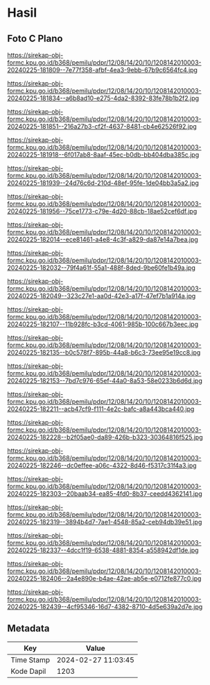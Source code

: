 # Hasil

## Foto C Plano

https://sirekap-obj-formc.kpu.go.id/b368/pemilu/pdpr/12/08/14/20/10/1208142010003-20240225-181809--7e77f358-afbf-4ea3-9ebb-67b9c6564fc4.jpg

https://sirekap-obj-formc.kpu.go.id/b368/pemilu/pdpr/12/08/14/20/10/1208142010003-20240225-181834--a6b8ad10-e275-4da2-8392-83fe78b1b2f2.jpg

https://sirekap-obj-formc.kpu.go.id/b368/pemilu/pdpr/12/08/14/20/10/1208142010003-20240225-181851--216a27b3-cf2f-4637-8481-cb4e62526f92.jpg

https://sirekap-obj-formc.kpu.go.id/b368/pemilu/pdpr/12/08/14/20/10/1208142010003-20240225-181918--6f017ab8-8aaf-45ec-b0db-bb404dba385c.jpg

https://sirekap-obj-formc.kpu.go.id/b368/pemilu/pdpr/12/08/14/20/10/1208142010003-20240225-181939--24d76c6d-210d-48ef-95fe-1de04bb3a5a2.jpg

https://sirekap-obj-formc.kpu.go.id/b368/pemilu/pdpr/12/08/14/20/10/1208142010003-20240225-181956--75ce1773-c79e-4d20-88cb-18ae52cef6df.jpg

https://sirekap-obj-formc.kpu.go.id/b368/pemilu/pdpr/12/08/14/20/10/1208142010003-20240225-182014--ece81461-a4e8-4c3f-a829-da87e14a7bea.jpg

https://sirekap-obj-formc.kpu.go.id/b368/pemilu/pdpr/12/08/14/20/10/1208142010003-20240225-182032--79f4a61f-55a1-488f-8ded-9be60fe1b49a.jpg

https://sirekap-obj-formc.kpu.go.id/b368/pemilu/pdpr/12/08/14/20/10/1208142010003-20240225-182049--323c27e1-aa0d-42e3-a17f-47ef7b1a914a.jpg

https://sirekap-obj-formc.kpu.go.id/b368/pemilu/pdpr/12/08/14/20/10/1208142010003-20240225-182107--11b928fc-b3cd-4061-985b-100c667b3eec.jpg

https://sirekap-obj-formc.kpu.go.id/b368/pemilu/pdpr/12/08/14/20/10/1208142010003-20240225-182135--b0c578f7-895b-44a8-b6c3-73ee95e19cc8.jpg

https://sirekap-obj-formc.kpu.go.id/b368/pemilu/pdpr/12/08/14/20/10/1208142010003-20240225-182153--7bd7c976-65ef-44a0-8a53-58e0233b6d6d.jpg

https://sirekap-obj-formc.kpu.go.id/b368/pemilu/pdpr/12/08/14/20/10/1208142010003-20240225-182211--acb47cf9-f111-4e2c-bafc-a8a443bca440.jpg

https://sirekap-obj-formc.kpu.go.id/b368/pemilu/pdpr/12/08/14/20/10/1208142010003-20240225-182228--b2f05ae0-da89-426b-b323-30364816f525.jpg

https://sirekap-obj-formc.kpu.go.id/b368/pemilu/pdpr/12/08/14/20/10/1208142010003-20240225-182246--dc0effee-a06c-4322-8d46-f5317c31f4a3.jpg

https://sirekap-obj-formc.kpu.go.id/b368/pemilu/pdpr/12/08/14/20/10/1208142010003-20240225-182303--20baab34-ea85-4fd0-8b37-ceedd4362141.jpg

https://sirekap-obj-formc.kpu.go.id/b368/pemilu/pdpr/12/08/14/20/10/1208142010003-20240225-182319--3894b4d7-7ae1-4548-85a2-ceb94db39e51.jpg

https://sirekap-obj-formc.kpu.go.id/b368/pemilu/pdpr/12/08/14/20/10/1208142010003-20240225-182337--4dcc1f19-6538-4881-8354-a558942df1de.jpg

https://sirekap-obj-formc.kpu.go.id/b368/pemilu/pdpr/12/08/14/20/10/1208142010003-20240225-182406--2a4e890e-b4ae-42ae-ab5e-e0712fe877c0.jpg

https://sirekap-obj-formc.kpu.go.id/b368/pemilu/pdpr/12/08/14/20/10/1208142010003-20240225-182439--4cf95346-16d7-4382-8710-4d5e639a2d7e.jpg


## Metadata

| Key        | Value               |
| ---------- | ------------------- |
| Time Stamp | 2024-02-27 11:03:45 |
| Kode Dapil | 1203                |




